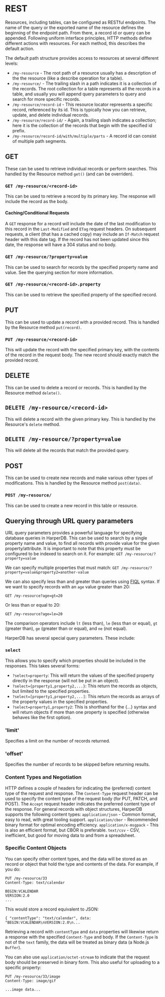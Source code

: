 # REST

Resources, including tables, can be configured as RESTful endpoints. The name of the query or the exported name of the resource defines the beginning of the endpoint path. From there, a record id or query can be appended. Following uniform interface principles, HTTP methods define different actions with resources. For each method, this describes the default action.

The default path structure provides access to resources at several different levels:
* `/my-resource` - The root path of a resource usually has a description of the the resource (like a describe operation for a table).
* `/my-resource/` - The trailing slash in a path indicates it is a collection of the records. The root collection for a table represents all the records in a table, and usually you will append query parameters to query and search for more specific records.
* `/my-resource/record-id` - This resource locator represents a specific record, referenced by its id. This is typically how you can retrieve, update, and delete individual records.
* `/my-resource/record-id/` - Again, a trailing slash indicates a collection; here it is the collection of the records that begin with the specified id prefix.
* `/my-resource/record-id/with/multiple/parts` - A record id can consist of multiple path segments.

## GET
These can be used to retrieve individual records or perform searches. This handled by the Resource method `get()` (and can be overriden).

### `GET /my-resource/<record-id>`

This can be used to retrieve a record by its primary key. The response will include the record as the body.

#### Caching/Conditional Requests
A `GET` response for a record will include the date of the last modification to this record in the `Last-Modified` and `ETag` request headers. On subsequent requests, a client (that has a cached copy) may include an `If-Match` request header with this date tag. If the record has not been updated since this date, the response will have a 304 status and no body. 

### `GET /my-resource/?property=value`

This can be used to search for records by the specified property name and value. See the querying section for more information.

### `GET /my-resource/<record-id>.property`

This can be used to retrieve the specified property of the specified record.

## PUT

This can be used to update a record with a provided record. This is handled by the Resource method `put(record)`.

### `PUT /my-resource/<record-id>`

This will update the record with the specified primary key, with the contents of the record in the request body. The new record should exactly match the provided record.

## DELETE
This can be used to delete a record or records.
This is handled by the Resource method `delete()`.

## `DELETE /my-resource/<record-id>`

This will delete a record with the given primary key. This is handled by the Resource's `delete` method.

## `DELETE /my-resource/?property=value`

This will delete all the records that match the provided query.

## POST
This can be used to create new records and make various other types of modifications.
This is handled by the Resource method `post(data)`.

### `POST /my-resource/`
This can be used to create a new record in this table or resource.


## Querying through URL query parameters
URL query parameters provides a powerful language for specifying database queries in HarperDB. This can be used to search by a single property name and value, to find all records with provide value for the given property/attribute. It is important to note that this property must be configured to be indexed to search on it. For example:
`GET /my-resource/?property=value`

We can specify multiple properties that must match:
`GET /my-resource/?property=value&property2=another-value`

We can also specify less than and greater than queries using [FIQL](https://datatracker.ietf.org/doc/html/draft-nottingham-atompub-fiql-00) syntax. If we want to specify records with an `age` value greater than 20:

`GET /my-resource?age=gt=20`

Or less than or equal to 20:

`GET /my-resource?age=le=20`

The comparison operators include `lt` (less than), `le` (less than or equal), `gt` (greater than), `ge` (greater than or equal), and `ne` (not equal).

HarperDB has several special query parameters. These include:
### `select`
This allows you to specify which properties should be included in the responses. This takes several forms:
* `?select=property`: This will return the values of the specified property directly in the response (will not be put in an object).
* `?select={property1,property2,...}`: This return the records as objects, but limited to the specified properties.
* `?select=[property1,property2,...]`: This return the records as arrays of the property values in the specified properties.
* `?select=property1,property2`: This is shorthand for the {...} syntax and will return objects if more than one property is specified (otherwise behaves like the first option).

### 'limit'
Specifies a limit on the number of records returned.

### 'offset'
Specifies the number of records to be skipped before returning results.

### Content Types and Negotiation
HTTP defines a couple of headers for indicating the (preferred) content type of the request and response. The `Content-Type` request header can be used to specify the content type of the request body (for PUT, PATCH, and POST). The `Accept` request header indicates the preferred content type of the response. For general records with object structures, HarperDB supports the following content types:
`application/json` - Common format, easy to read, with great tooling support.
`application/cbor` - Recommended binary format for optimal encoding efficiency.
`application/x-msgpack` - This is also an efficient format, but CBOR is preferable.
`text/csv` - CSV, inefficient, but good for moving data to and from a spreadsheet.

### Specific Content Objects
You can specify other content types, and the data will be stored as an record or object that hold the type and contents of the data. For example, if you do:
```
PUT /my-resource/33
Content-Type: text/calendar

BEGIN:VCALENDAR
VERSION:2.0
...
```
This would store a record equivalent to JSON:
```
{ "contentType": "text/calendar", data: "BEGIN:VCALENDAR\nVERSION:2.0\n...
```
Retrieving a record with `contentType` and `data` properties will likewise return a response with the specified `Content-Type` and body.
If the `Content-Type` is not of the `text` family, the data will be treated as binary data (a Node.js `Buffer`).

You can also use `application/octet-stream` to indicate that the request body should be preserved in binary form. This also useful for uploading to a specific property:
```
PUT /my-resource/33/image
Content-Type: image/gif

...image data...
```
